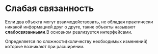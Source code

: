 # Слабая связанность

Если два объекта могут взаимодействовать, 
не обладая практически никакой информацией друг о друге,
такие объекты называют **слабосвязанными**.В основном реализуется интерфейсами.

Определяется по сложности(количеству необходимых изменений) которые возникают
при расширении.